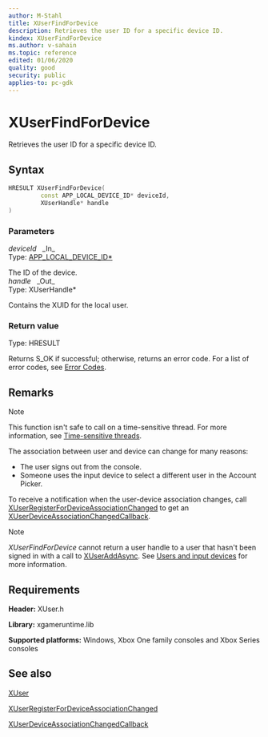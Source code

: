 ```yaml
---
author: M-Stahl
title: XUserFindForDevice
description: Retrieves the user ID for a specific device ID.
kindex: XUserFindForDevice
ms.author: v-sahain
ms.topic: reference
edited: 01/06/2020
quality: good
security: public
applies-to: pc-gdk
---
```


# XUserFindForDevice  

Retrieves the user ID for a specific device ID.  

## Syntax  
  
```cpp
HRESULT XUserFindForDevice(  
         const APP_LOCAL_DEVICE_ID* deviceId,  
         XUserHandle* handle  
)  
```  
  
### Parameters  
  
*deviceId* &nbsp;&nbsp;\_In\_  
Type: [APP_LOCAL_DEVICE_ID*](../structs/app_local_device_id.md)  
  
The ID of the device.  
*handle* &nbsp;&nbsp;\_Out\_  
Type: XUserHandle*  
  
Contains the XUID for the local user.  
  
### Return value

Type: HRESULT
  
Returns S_OK if successful; otherwise, returns an error code.
For a list of error codes, see [Error Codes](../../../errorcodes.md).  
  
## Remarks
  > [!NOTE]
> This function isn't safe to call on a time-sensitive thread. For more information, see [Time-sensitive threads](../../../../system/overviews/time-sensitive-threads.md).  

The association between user and device can change for many reasons:

* The user signs out from the console.
* Someone uses the input device to select a different user in the Account Picker.

To receive a notification when the user-device association changes, call [XUserRegisterForDeviceAssociationChanged](xuserregisterfordeviceassociationchanged.md) to get an [XUserDeviceAssociationChangedCallback](xuserdeviceassociationchangedcallback.md).
> [!NOTE]
> *XUserFindForDevice* cannot return a user handle to a user that hasn't been signed in with a call to [XUserAddAsync](xuseraddasync.md). See [Users and input devices](../../../../system/overviews/user/users-input-devices.md) for more information.

## Requirements  
  
**Header:** XUser.h
  
**Library:** xgameruntime.lib
  
**Supported platforms:** Windows, Xbox One family consoles and Xbox Series consoles  
  
## See also

[XUser](../xuser_members.md)
  
[XUserRegisterForDeviceAssociationChanged](xuserregisterfordeviceassociationchanged.md)

[XUserDeviceAssociationChangedCallback](xuserdeviceassociationchangedcallback.md)